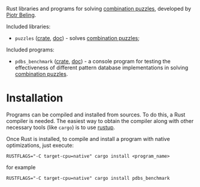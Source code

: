 Rust libraries and programs for solving [combination puzzles](https://en.wikipedia.org/wiki/Combination_puzzle), developed by [Piotr Beling](http://pbeling.w8.pl/).

Included libraries:
- `puzzles` ([crate](https://crates.io/crates/puzzles), [doc](https://docs.rs/puzzles)) - solves [combination puzzles](https://en.wikipedia.org/wiki/Combination_puzzle);

Included programs:
- `pdbs_benchmark` ([crate](https://crates.io/crates/pdbs_benchmark), [doc](https://docs.rs/pdbs_benchmark)) - a console program for testing the effectiveness of different pattern database implementations in solving [combination puzzles](https://en.wikipedia.org/wiki/Combination_puzzle).

# Installation
Programs can be compiled and installed from sources. To do this, a Rust compiler is needed.
The easiest way to obtain the compiler along with other necessary tools (like `cargo`) is
to use [rustup](https://www.rust-lang.org/tools/install).

Once Rust is installed, to compile and install a program with native optimizations, just execute:

```RUSTFLAGS="-C target-cpu=native" cargo install <program_name>```

for example

```RUSTFLAGS="-C target-cpu=native" cargo install pdbs_benchmark```
